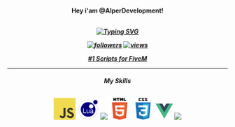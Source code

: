 <div align="center" style="margin-bottom: 25px">
<h4>Hey i'am @AlperDevelopment!<em><br></br>

[![Typing SVG](https://readme-typing-svg.demolab.com?font=Fira+Code&pause=1000&center=true&vCenter=true&width=435&lines=a+Self-taught+full-stack+developer;lua+%3E+javascript;Contact+me+on+Discord+%7C+Alper%230003)](https://git.io/typing-svg)
  
<p align="center">
  <a href="https://github.com/AlperDevelopment?tab=followers">
    <img alt="followers" title="Follow me on Github" src="https://custom-icon-badges.herokuapp.com/github/followers/AlperDevelopment?color=236ad3&labelColor=1155ba&style=for-the-badge&logo=person-add&label=Follow&logoColor=blue"/></a>
  <a href="https://github.com/AlperDevelopment/">
    <img alt="views" title="GitHub profile views" src="https://komarev.com/ghpvc/?username=AlperDevelopment&style=for-the-badge&color=blue"/></a>
</p>
  
[#1 Scripts for FiveM](https://dc.lua-services.xyz/)

---

<h4>My Skills<em><br></br>

<code><img height="50" src="https://raw.githubusercontent.com/github/explore/80688e429a7d4ef2fca1e82350fe8e3517d3494d/topics/javascript/javascript.png"></code>
<code><img height="50" src="https://raw.githubusercontent.com/github/explore/80688e429a7d4ef2fca1e82350fe8e3517d3494d/topics/lua/lua.png"></code>
<code><img height="50" src="https://icons-for-free.com/download-icon-development+logo+mysql+icon-1320184807686758112_512.png"></code>
<code><img height="50" src="https://raw.githubusercontent.com/github/explore/80688e429a7d4ef2fca1e82350fe8e3517d3494d/topics/html/html.png"></code>
<code><img height="50" src="https://raw.githubusercontent.com/github/explore/80688e429a7d4ef2fca1e82350fe8e3517d3494d/topics/css/css.png"></code>
<code><img height="40" src="https://raw.githubusercontent.com/github/explore/80688e429a7d4ef2fca1e82350fe8e3517d3494d/topics/vue/vue.png"></code>
<code><img height="40" src="https://cdn.discordapp.com/attachments/996581551271850026/1078112347324952696/php.png"></code>
